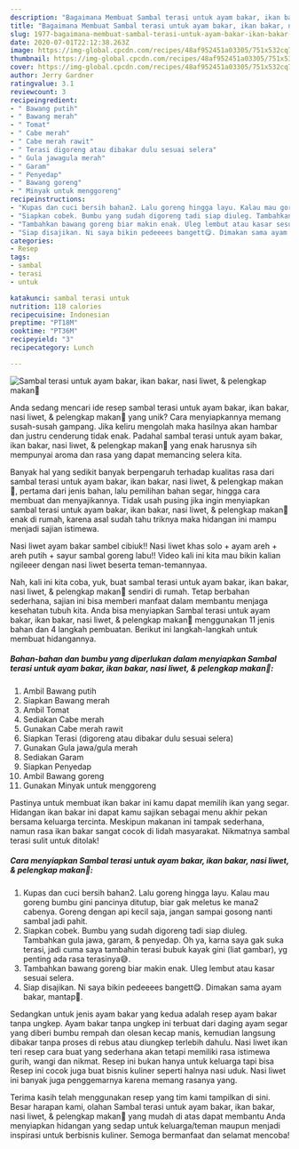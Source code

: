 ```yaml
---
description: "Bagaimana Membuat Sambal terasi untuk ayam bakar, ikan bakar, nasi liwet, &amp;amp; pelengkap makan🤤 Anti Gagal"
title: "Bagaimana Membuat Sambal terasi untuk ayam bakar, ikan bakar, nasi liwet, &amp;amp; pelengkap makan🤤 Anti Gagal"
slug: 1977-bagaimana-membuat-sambal-terasi-untuk-ayam-bakar-ikan-bakar-nasi-liwet-and-amp-pelengkap-makan-anti-gagal
date: 2020-07-01T22:12:38.263Z
image: https://img-global.cpcdn.com/recipes/48af952451a03305/751x532cq70/sambal-terasi-untuk-ayam-bakar-ikan-bakar-nasi-liwet-pelengkap-makan🤤-foto-resep-utama.jpg
thumbnail: https://img-global.cpcdn.com/recipes/48af952451a03305/751x532cq70/sambal-terasi-untuk-ayam-bakar-ikan-bakar-nasi-liwet-pelengkap-makan🤤-foto-resep-utama.jpg
cover: https://img-global.cpcdn.com/recipes/48af952451a03305/751x532cq70/sambal-terasi-untuk-ayam-bakar-ikan-bakar-nasi-liwet-pelengkap-makan🤤-foto-resep-utama.jpg
author: Jerry Gardner
ratingvalue: 3.1
reviewcount: 3
recipeingredient:
- " Bawang putih"
- " Bawang merah"
- " Tomat"
- " Cabe merah"
- " Cabe merah rawit"
- " Terasi digoreng atau dibakar dulu sesuai selera"
- " Gula jawagula merah"
- " Garam"
- " Penyedap"
- " Bawang goreng"
- " Minyak untuk menggoreng"
recipeinstructions:
- "Kupas dan cuci bersih bahan2. Lalu goreng hingga layu. Kalau mau goreng bumbu gini pancinya ditutup, biar gak meletus ke mana2 cabenya. Goreng dengan api kecil saja, jangan sampai gosong nanti sambal jadi pahit."
- "Siapkan cobek. Bumbu yang sudah digoreng tadi siap diuleg. Tambahkan gula jawa, garam, &amp; penyedap. Oh ya, karna saya gak suka terasi, jadi cuma saya tambahin terasi bubuk kayak gini (liat gambar), yg penting ada rasa terasinya😅."
- "Tambahkan bawang goreng biar makin enak. Uleg lembut atau kasar sesuai selera."
- "Siap disajikan. Ni saya bikin pedeeees bangett😋. Dimakan sama ayam bakar, mantap🤤."
categories:
- Resep
tags:
- sambal
- terasi
- untuk

katakunci: sambal terasi untuk 
nutrition: 118 calories
recipecuisine: Indonesian
preptime: "PT18M"
cooktime: "PT36M"
recipeyield: "3"
recipecategory: Lunch

---
```



![Sambal terasi untuk ayam bakar, ikan bakar, nasi liwet, &amp; pelengkap makan🤤](https://img-global.cpcdn.com/recipes/48af952451a03305/751x532cq70/sambal-terasi-untuk-ayam-bakar-ikan-bakar-nasi-liwet-pelengkap-makan🤤-foto-resep-utama.jpg)

Anda sedang mencari ide resep sambal terasi untuk ayam bakar, ikan bakar, nasi liwet, &amp; pelengkap makan🤤 yang unik? Cara menyiapkannya memang susah-susah gampang. Jika keliru mengolah maka hasilnya akan hambar dan justru cenderung tidak enak. Padahal sambal terasi untuk ayam bakar, ikan bakar, nasi liwet, &amp; pelengkap makan🤤 yang enak harusnya sih mempunyai aroma dan rasa yang dapat memancing selera kita.

Banyak hal yang sedikit banyak berpengaruh terhadap kualitas rasa dari sambal terasi untuk ayam bakar, ikan bakar, nasi liwet, &amp; pelengkap makan🤤, pertama dari jenis bahan, lalu pemilihan bahan segar, hingga cara membuat dan menyajikannya. Tidak usah pusing jika ingin menyiapkan sambal terasi untuk ayam bakar, ikan bakar, nasi liwet, &amp; pelengkap makan🤤 enak di rumah, karena asal sudah tahu triknya maka hidangan ini mampu menjadi sajian istimewa.

Nasi liwet ayam bakar sambel cibiuk!! Nasi liwet khas solo + ayam areh + areh putih + sayur sambal goreng labu!! Video kali ini kita mau bikin kalian ngileeer dengan nasi liwet beserta teman-temannyaa.


Nah, kali ini kita coba, yuk, buat sambal terasi untuk ayam bakar, ikan bakar, nasi liwet, &amp; pelengkap makan🤤 sendiri di rumah. Tetap berbahan sederhana, sajian ini bisa memberi manfaat dalam membantu menjaga kesehatan tubuh kita. Anda bisa menyiapkan Sambal terasi untuk ayam bakar, ikan bakar, nasi liwet, &amp; pelengkap makan🤤 menggunakan 11 jenis bahan dan 4 langkah pembuatan. Berikut ini langkah-langkah untuk membuat hidangannya.

<!--inarticleads1-->

##### Bahan-bahan dan bumbu yang diperlukan dalam menyiapkan Sambal terasi untuk ayam bakar, ikan bakar, nasi liwet, &amp; pelengkap makan🤤:

1. Ambil  Bawang putih
1. Siapkan  Bawang merah
1. Ambil  Tomat
1. Sediakan  Cabe merah
1. Gunakan  Cabe merah rawit
1. Siapkan  Terasi (digoreng atau dibakar dulu sesuai selera)
1. Gunakan  Gula jawa/gula merah
1. Sediakan  Garam
1. Siapkan  Penyedap
1. Ambil  Bawang goreng
1. Gunakan  Minyak untuk menggoreng


Pastinya untuk membuat ikan bakar ini kamu dapat memilih ikan yang segar. Hidangan ikan bakar ini dapat kamu sajikan sebagai menu akhir pekan bersama keluarga tercinta. Meskipun makanan ini tampak sederhana, namun rasa ikan bakar sangat cocok di lidah masyarakat. Nikmatnya sambal terasi sulit untuk ditolak! 

<!--inarticleads2-->

##### Cara menyiapkan Sambal terasi untuk ayam bakar, ikan bakar, nasi liwet, &amp; pelengkap makan🤤:

1. Kupas dan cuci bersih bahan2. Lalu goreng hingga layu. Kalau mau goreng bumbu gini pancinya ditutup, biar gak meletus ke mana2 cabenya. Goreng dengan api kecil saja, jangan sampai gosong nanti sambal jadi pahit.
1. Siapkan cobek. Bumbu yang sudah digoreng tadi siap diuleg. Tambahkan gula jawa, garam, &amp; penyedap. Oh ya, karna saya gak suka terasi, jadi cuma saya tambahin terasi bubuk kayak gini (liat gambar), yg penting ada rasa terasinya😅.
1. Tambahkan bawang goreng biar makin enak. Uleg lembut atau kasar sesuai selera.
1. Siap disajikan. Ni saya bikin pedeeees bangett😋. Dimakan sama ayam bakar, mantap🤤.


Sedangkan untuk jenis ayam bakar yang kedua adalah resep ayam bakar tanpa ungkep. Ayam bakar tanpa ungkep ini terbuat dari daging ayam segar yang diberi bumbu rempah dan olesan kecap manis, kemudian langsung dibakar tanpa proses di rebus atau diungkep terlebih dahulu. Nasi liwet ikan teri resep cara buat yang sederhana akan tetapi memiliki rasa istimewa gurih, wangi dan nikmat. Resep ini bukan hanya untuk keluarga tapi bisa Resep ini cocok juga buat bisnis kuliner seperti halnya nasi uduk. Nasi liwet ini banyak juga penggemarnya karena memang rasanya yang. 

Terima kasih telah menggunakan resep yang tim kami tampilkan di sini. Besar harapan kami, olahan Sambal terasi untuk ayam bakar, ikan bakar, nasi liwet, &amp; pelengkap makan🤤 yang mudah di atas dapat membantu Anda menyiapkan hidangan yang sedap untuk keluarga/teman maupun menjadi inspirasi untuk berbisnis kuliner. Semoga bermanfaat dan selamat mencoba!
